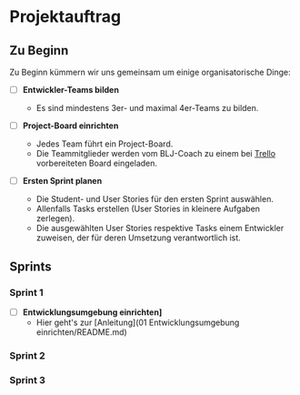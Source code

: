 # Projektauftrag

## Zu Beginn

Zu Beginn kümmern wir uns gemeinsam um einige organisatorische Dinge:  

- [ ] **Entwickler-Teams bilden**
  - Es sind mindestens 3er- und maximal 4er-Teams zu bilden.

- [ ] **Project-Board einrichten**
  - Jedes Team führt ein Project-Board.
  - Die Teammitglieder werden vom BLJ-Coach zu einem bei [Trello](https://trello.com/) vorbereiteten Board eingeladen.

- [ ] **Ersten Sprint planen**
  - Die Student- und User Stories für den ersten Sprint auswählen.
  - Allenfalls Tasks erstellen (User Stories in kleinere Aufgaben zerlegen).
  - Die ausgewählten User Stories respektive Tasks einem Entwickler zuweisen, der für deren Umsetzung verantwortlich ist.

## Sprints

### Sprint 1

- [ ] **Entwicklungsumgebung einrichten]**
  - Hier geht's zur [Anleitung](01 Entwicklungsumgebung einrichten/README.md)

### Sprint 2

### Sprint 3
